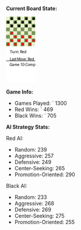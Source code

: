 
**Current Board State:**  
<!-- START_GIF -->
![Checkers Game](./checkers_game.gif)
<!-- END_GIF -->

**Game Info:**  
- Games Played: `<!-- GAMES_PLAYED --> 1300
- Red Wins: `<!-- RED_WINS --> 469
- Black Wins: `<!-- BLACK_WINS --> 705

<!-- AI_STATS -->
**AI Strategy Stats:**

Red AI:
- Random: 239
- Aggressive: 257
- Defensive: 249
- Center-Seeking: 265
- Promotion-Oriented: 290

Black AI:
- Random: 233
- Aggressive: 268
- Defensive: 269
- Center-Seeking: 275
- Promotion-Oriented: 255
